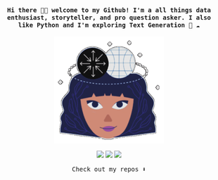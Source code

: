 <h4 align="center"><samp> Hi there 👋🏼 welcome to my Github! I'm a all things data enthusiast, storyteller, and pro question asker. I also like Python and I'm exploring Text Generation 🐍 ☁️ </samp></h4> 

<p align="center"> <img width="250" src="media_50005777.gif"> </p> 
<p align="center"> <a href= "httpsri_hacks"><img src="https://img.icons8.com/fluency-systems-regular/42/null/instagram-new--v1.png"/></a> <a href= "https://medium.com/@duygudgd"><img src="https://img.icons8.com/sf-black-filled/45/null/medium-logo.png"/></a> <a href= "https://ko-fi.com/ari_hacks"><img src="https://img.icons8.com/pastel-glyph/32/000000/like--v1.png"/></a> </p> 

<p align="center"><samp> Check out my repos ⬇️ </samp> </p>


